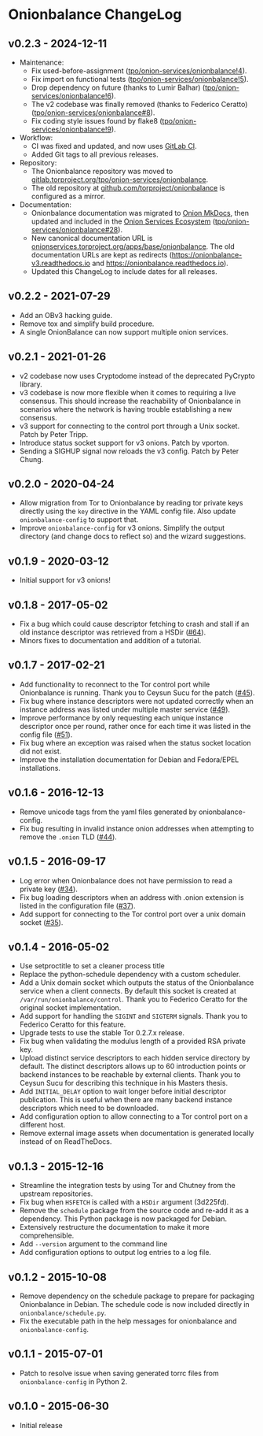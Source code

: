 # Onionbalance ChangeLog

## v0.2.3 - 2024-12-11

* Maintenance:
    * Fix used-before-assignment ([tpo/onion-services/onionbalance!4][]).
    * Fix import on functional tests ([tpo/onion-services/onionbalance!5][]).
    * Drop dependency on future (thanks to Lumir Balhar) ([tpo/onion-services/onionbalance!6][]).
    * The v2 codebase was finally removed (thanks to Federico Ceratto)
      ([tpo/onion-services/onionbalance#8][]).
    * Fix coding style issues found by flake8 ([tpo/onion-services/onionbalance!9][]).
* Workflow:
    * CI was fixed and updated, and now uses [GitLab CI][].
    * Added Git tags to all previous releases.
* Repository:
    * The Onionbalance repository was moved to
      [gitlab.torproject.org/tpo/onion-services/onionbalance][onionbalance-repo].
    * The old repository at [github.com/torproject/onionbalance][old-repository] is
      configured as a mirror.
* Documentation:
    * Onionbalance documentation was migrated to [Onion MkDocs][], then updated and
      included in the [Onion Services Ecosystem][ecosystem]
      ([tpo/onion-services/onionbalance#28][]).
    * New canonical documentation URL is
      [onionservices.torproject.org/apps/base/onionbalance][onionbalance-docs].
      The old documentation URLs are kept as redirects
      (https://onionbalance-v3.readthedocs.io and
      https://onionbalance.readthedocs.io).
    * Updated this ChangeLog to include dates for all releases.

[tpo/onion-services/onionbalance!4]: https://gitlab.torproject.org/tpo/onion-services/onionbalance/-/merge_requests/4
[tpo/onion-services/onionbalance!5]: https://gitlab.torproject.org/tpo/onion-services/onionbalance/-/merge_requests/5
[tpo/onion-services/onionbalance!6]: https://gitlab.torproject.org/tpo/onion-services/onionbalance/-/merge_requests/6
[tpo/onion-services/onionbalance!9]: https://gitlab.torproject.org/tpo/onion-services/onionbalance/-/merge_requests/9
[tpo/onion-services/onionbalance#8]: https://gitlab.torproject.org/tpo/onion-services/onionbalance/-/issues/8
[GitLab CI]: https://docs.gitlab.com/ee/ci/
[onionbalance-repo]: https://gitlab.torproject.org/tpo/onion-services/onionbalance/
[old-repository]: https://github.com/torproject/onionbalance
[Onion Mkdocs]: https://tpo.pages.torproject.net/web/onion-mkdocs/
[ecosystem]: https://onionservices.torproject.org
[onionbalance-docs]: https://onionservices.torproject.org/apps/base/onionbalance/
[tpo/onion-services/onionbalance#28]: https://gitlab.torproject.org/tpo/onion-services/onionbalance/-/issues/28

## v0.2.2 - 2021-07-29

* Add an OBv3 hacking guide.
* Remove tox and simplify build procedure.
* A single OnionBalance can now support multiple onion services.

## v0.2.1 - 2021-01-26

* v2 codebase now uses Cryptodome instead of the deprecated PyCrypto library.
* v3 codebase is now more flexible when it comes to requiring a live consensus.
  This should increase the reachability of Onionbalance in scenarios where the
  network is having trouble establishing a new consensus.
* v3 support for connecting to the control port through a Unix socket.  Patch
  by Peter Tripp.
* Introduce status socket support for v3 onions. Patch by vporton.
* Sending a SIGHUP signal now reloads the v3 config. Patch by Peter Chung.

## v0.2.0 - 2020-04-24

* Allow migration from Tor to Onionbalance by reading tor private keys directly
  using the `key` directive in the YAML config file. Also update
  `onionbalance-config` to support that.
* Improve `onionbalance-config` for v3 onions. Simplify the output
  directory (and change docs to reflect so) and the wizard suggestions.

## v0.1.9 - 2020-03-12

* Initial support for v3 onions!

## v0.1.8 - 2017-05-02

* Fix a bug which could cause descriptor fetching to crash and stall if an old
  instance descriptor was retrieved from a HSDir ([#64][]).
* Minors fixes to documentation and addition of a tutorial.

[#64]: https://github.com/DonnchaC/onionbalance/issues/64

## v0.1.7 - 2017-02-21

* Add functionality to reconnect to the Tor control port while Onionbalance is
  running. Thank you to Ceysun Sucu for the patch ([#45][]).
* Fix bug where instance descriptors were not updated correctly when an
  instance address was listed under multiple master service ([#49][]).
* Improve performance by only requesting each unique instance descriptor once
  per round, rather once for each time it was listed in the config file ([#51][]).
* Fix bug where an exception was raised when the status socket location did not
  exist.
* Improve the installation documentation for Debian and Fedora/EPEL
  installations.

[#45]: https://github.com/DonnchaC/onionbalance/issues/45
[#49]: https://github.com/DonnchaC/onionbalance/issues/49
[#51]: https://github.com/DonnchaC/onionbalance/issues/51

## v0.1.6 - 2016-12-13

* Remove unicode tags from the yaml files generated by onionbalance-config.
* Fix bug resulting in invalid instance onion addresses when attempting to
  remove the `.onion` TLD ([#44][]).

[#44]: https://github.com/DonnchaC/onionbalance/issues/44

## v0.1.5 - 2016-09-17

* Log error when Onionbalance does not have permission to read a private key
  ([#34][]).
* Fix bug loading descriptors when an address with .onion extension is listed
  in the configuration file ([#37][]).
* Add support for connecting to the Tor control port over a unix domain socket
  ([#35][]).

[#34]: https://github.com/DonnchaC/onionbalance/issues/34
[#37]: https://github.com/DonnchaC/onionbalance/issues/37
[#35]: https://github.com/DonnchaC/onionbalance/issues/35

## v0.1.4 - 2016-05-02

* Use setproctitle to set a cleaner process title
* Replace the python-schedule dependency with a custom scheduler.
* Add a Unix domain socket which outputs the status of the Onionbalance service
  when a client connects. By default this socket is created at
  `/var/run/onionbalance/control`. Thank you to Federico Ceratto
  for the original socket implementation.
* Add support for handling the `SIGINT` and `SIGTERM`
  signals. Thank you to Federico Ceratto for this feature.
* Upgrade tests to use the stable Tor 0.2.7.x release.
* Fix bug when validating the modulus length of a provided RSA private key.
* Upload distinct service descriptors to each hidden service directory by
  default. The distinct descriptors allows up to 60 introduction points or
  backend instances to be reachable by external clients.  Thank you to Ceysun
  Sucu for describing this technique in his Masters thesis.
* Add `INITIAL_DELAY` option to wait longer before initial
  descriptor publication. This is useful when there are many backend instance
  descriptors which need to be downloaded.
* Add configuration option to allow connecting to a Tor control port on a
  different host.
* Remove external image assets when documentation is generated locally instead
  of on ReadTheDocs.

## v0.1.3 - 2015-12-16

* Streamline the integration tests by using Tor and Chutney from the upstream
  repositories.
* Fix bug when `HSFETCH` is called with a `HSDir` argument (3d225fd).
* Remove the `schedule` package from the source code and re-add it as a
  dependency. This Python package is now packaged for Debian.
* Extensively restructure the documentation to make it more comprehensible.
* Add `--version` argument to the command line
* Add configuration options to output log entries to a log file.

## v0.1.2 - 2015-10-08

* Remove dependency on the schedule package to prepare for packaging
  Onionbalance in Debian. The schedule code is now included directly in
  `onionbalance/schedule.py`.
* Fix the executable path in the help messages for onionbalance and
  `onionbalance-config`.

## v0.1.1 - 2015-07-01

* Patch to resolve issue when saving generated torrc files from
  `onionbalance-config` in Python 2.

## v0.1.0 - 2015-06-30

* Initial release
